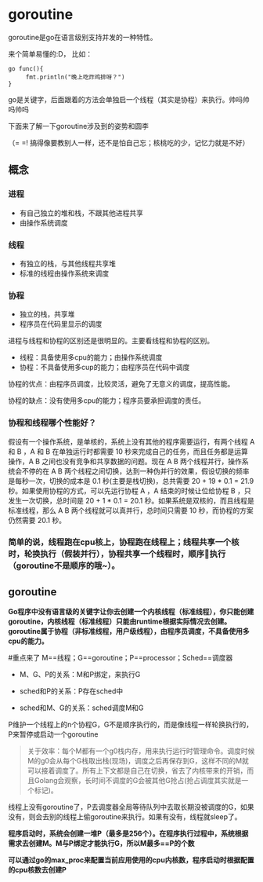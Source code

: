 # goroutine

goroutine是go在语言级别支持并发的一种特性。

来个简单易懂的:D， 比如：

	go func(){ 
		 fmt.println("晚上吃炸鸡排呀？") 
	}
	
go是关键字，后面跟着的方法会单独启一个线程（其实是协程）来执行。帅吗帅吗帅吗

下面来了解一下goroutine涉及到的姿势和圆李

（= =! 搞得像要教别人一样，还不是怕自己忘；核桃吃的少，记忆力就是不好）

## 概念

### 进程

- 有自己独立的堆和栈，不跟其他进程共享
- 由操作系统调度


### 线程

- 有独立的栈，与其他线程共享堆
- 标准的线程由操作系统来调度

### 协程

- 独立的栈，共享堆
- 程序员在代码里显示的调度

进程与线程和协程的区别还是很明显的。主要看线程和协程的区别。

- 线程：具备使用多cpu的能力；由操作系统调度
- 协程：不具备使用多cup的能力；由程序员在代码中调度

协程的优点：由程序员调度，比较灵活，避免了无意义的调度，提高性能。

协程的缺点：没有使用多cpu的能力；程序员要承担调度的责任。

### 协程和线程哪个性能好？

假设有一个操作系统，是单核的，系统上没有其他的程序需要运行，有两个线程 A 和 B ，A 和 B 在单独运行时都需要 10 秒来完成自己的任务，而且任务都是运算操作，A B 之间也没有竞争和共享数据的问题。现在 A B 两个线程并行，操作系统会不停的在 A B 两个线程之间切换，达到一种伪并行的效果，假设切换的频率是每秒一次，切换的成本是 0.1 秒(主要是栈切换)，总共需要 20 + 19 * 0.1 = 21.9 秒。如果使用协程的方式，可以先运行协程 A ，A 结束的时候让位给协程 B ，只发生一次切换，总时间是 20 + 1 * 0.1 = 20.1 秒。如果系统是双核的，而且线程是标准线程，那么 A B 两个线程就可以真并行，总时间只需要 10 秒，而协程的方案仍然需要 20.1 秒。

### 简单的说，线程跑在cpu核上，协程跑在线程上；线程共享一个核时，轮换执行（假装并行），协程共享一个线程时，顺序执行（goroutine不是顺序的哦~）。

## goroutine

**Go程序中没有语言级的关键字让你去创建一个内核线程（标准线程），你只能创建goroutine，内核线程（标准线程）只能由runtime根据实际情况去创建。goroutine属于协程（非标准线程，用户级线程），由程序员调度，不具备使用多cpu的能力。**

#重点来了
M==线程；G==goroutine；P==processor；Sched==调度器

- M、G、P的关系：M和P绑定，来执行G

- sched和P的关系：P存在sched中

- sched和M、G的关系：sched调度M和G


P维护一个线程上的n个协程G，G不是顺序执行的，而是像线程一样轮换执行的，P来暂停或启动一个goroutine

> 关于效率：每个M都有一个g0栈内存，用来执行运行时管理命令。调度时候M的g0会从每个G栈取出栈(现场)，调度之后再保存到G，这样不同的M就可以接着调度了。所有上下文都是自己在切换，省去了内核带来的开销，而且Golang会观察，长时间不调度的G会被其他G抢占(抢占调度其实就是一个标记)。

线程上没有goroutine了，P去调度器全局等待队列中去取长期没被调度的G，如果没有，则会去别的线程上偷goroutine来执行。如果有没有，线程就sleep了。


**程序启动时，系统会创建一堆P（最多是256个）。在程序执行过程中，系统根据需求去创建M。M与P绑定才能执行G，所以M最多==P的个数**

**可以通过go的max_proc来配置当前应用使用的cpu内核数，程序启动时根据配置的cpu核数去创建P**







